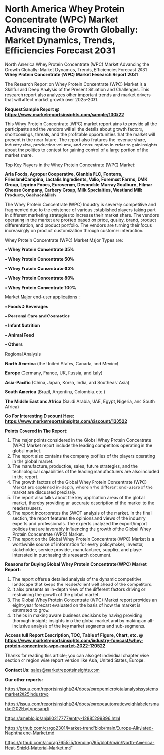# North America Whey Protein Concentrate (WPC) Market Advancing the Growth Globally: Market Dynamics, Trends, Efficiencies Forecast 2031
North America Whey Protein Concentrate (WPC) Market Advancing the Growth Globally: Market Dynamics, Trends, Efficiencies Forecast 2031
<strong>Whey Protein Concentrate (WPC) Market Research Report 2031</strong>

The Research Report on Whey Protein Concentrate (WPC) Market is a Skillful and Deep Analysis of the Present Situation and Challenges. This research report also analyzes other important trends and market drivers that will affect market growth over 2025-2031.

<strong>Request Sample Report @ <a href=https://www.marketreportsinsights.com/sample/130522>https://www.marketreportsinsights.com/sample/130522</a></strong>

This Whey Protein Concentrate (WPC) market report aims to provide all the participants and the vendors will all the details about growth factors, shortcomings, threats, and the profitable opportunities that the market will present in the near future. The report also features the revenue share, industry size, production volume, and consumption in order to gain insights about the politics to contest for gaining control of a large portion of the market share.

Top Key Players in the Whey Protein Concentrate (WPC) Market:

<strong>Arla Foods, Agropur Cooperative, Glanbia PLC, Fonterra, FrieslandCampina, Lactalis Ingredients, Valio, Foremost Farms, DMK Group, Leprino Foods, Euroserum, Devondale Murray Goulburn, Hilmar Cheese Company, Carbery Group, Milk Specialties, Westland Milk Products, SachsenMilch</strong>

The Whey Protein Concentrate (WPC) Industry is severely competitive and fragmented due to the existence of various established players taking part in different marketing strategies to increase their market share. The vendors operating in the market are profiled based on price, quality, brand, product differentiation, and product portfolio. The vendors are turning their focus increasingly on product customization through customer interaction.

Whey Protein Concentrate (WPC) Market Major Types are:

<strong>• Whey Protein Concentrate 35%

• Whey Protein Concentrate 50%

• Whey Protein Concentrate 65%

• Whey Protein Concentrate 80%

• Whey Protein Concentrate 100%</strong>

Market Major end-user applications :

<strong>• Foods & Beverages

• Personal Care and Cosmetics

• Infant Nutrition

• Animal Feed

• Others</strong>

Regional Analysis

</u><strong><b>North America</b></strong> (the United States, Canada, and Mexico)

<strong><b>Europe </b></strong>(Germany, France, UK, Russia, and Italy)

<strong><b>Asia-Pacific</b></strong> (China, Japan, Korea, India, and Southeast Asia)

<strong><b>South America</b></strong> (Brazil, Argentina, Colombia, etc.)

<strong><b>The Middle East and Africa</b></strong> (Saudi Arabia, UAE, Egypt, Nigeria, and South Africa)

<strong>Go For Interesting Discount Here: <a href=https://www.marketreportsinsights.com/discount/130522>https://www.marketreportsinsights.com/discount/130522</a></strong>

<strong>Points Covered in The Report:</strong>
<ol>
  <li>The major points considered in the Global Whey Protein Concentrate (WPC) Market report include the leading competitors operating in the global market.</li>
  <li>The report also contains the company profiles of the players operating in the global market.</li>
  <li>The manufacture, production, sales, future strategies, and the technological capabilities of the leading manufacturers are also included in the report.</li>
  <li>The growth factors of the Global Whey Protein Concentrate (WPC) Market are explained in-depth, wherein the different end-users of the market are discussed precisely.</li>
  <li>The report also talks about the key application areas of the global market, thereby providing an accurate description of the market to the readers/users.</li>
  <li>The report incorporates the SWOT analysis of the market. In the final section, the report features the opinions and views of the industry experts and professionals. The experts analyzed the export/import policies that are favorably influencing the growth of the Global Whey Protein Concentrate (WPC) Market.</li>
  <li>The report on the Global Whey Protein Concentrate (WPC) Market is a worthwhile source of information for every policymaker, investor, stakeholder, service provider, manufacturer, supplier, and player interested in purchasing this research document.</li>
</ol>
<strong>Reasons for Buying Global Whey Protein Concentrate (WPC) Market Report:</strong>

<ol>
  <li>The report offers a detailed analysis of the dynamic competitive landscape that keeps the reader/client well ahead of the competitors.</li>
  <li>It also presents an in-depth view of the different factors driving or restraining the growth of the global market.</li>
  <li>The Global Whey Protein Concentrate (WPC) Market report provides an eight-year forecast evaluated on the basis of how the market is estimated to grow.</li>
  <li>It helps in making aware business decisions by having providing thorough insights insights into the global market and by making an all-inclusive analysis of the key market segments and sub-segments.</li>
</ol>
<strong>Access full Report Description, TOC, Table of Figure, Chart, etc. @ <a href=https://www.marketreportsinsights.com/industry-forecast/whey-protein-concentrate-wpc-market-2022-130522>https://www.marketreportsinsights.com/industry-forecast/whey-protein-concentrate-wpc-market-2022-130522</a></strong>


Thanks for reading this article; you can also get individual chapter wise section or region wise report version like Asia, United States, Europe.

<strong>Contact Us:</strong>
sales@marketreportsinsights.com

<strong>Our other reports:</strong>

<a href=https://issuu.com/reportsinsights24/docs/europemicrototalanalysissystemsmarket2025industryp>https://issuu.com/reportsinsights24/docs/europemicrototalanalysissystemsmarket2025industryp</a>

<a href=https://issuu.com/reportsinsights24/docs/europeautomaticweighlabelersmarket2025bytypesappli>https://issuu.com/reportsinsights24/docs/europeautomaticweighlabelersmarket2025bytypesappli</a>

<a href=https://ameblo.jp/anjali0217777/entry-12885299896.html>https://ameblo.jp/anjali0217777/entry-12885299896.html</a>

<a href=https://github.com/cargo2301/Market-trend/blob/main/Europe-Alkylated-Naphthalene-Market.md>https://github.com/cargo2301/Market-trend/blob/main/Europe-Alkylated-Naphthalene-Market.md</a>

<a href=https://github.com/anurag765555/trending765/blob/main/North-America-Heat-Shield-Material-Market.md>https://github.com/anurag765555/trending765/blob/main/North-America-Heat-Shield-Material-Market.md</a>"
